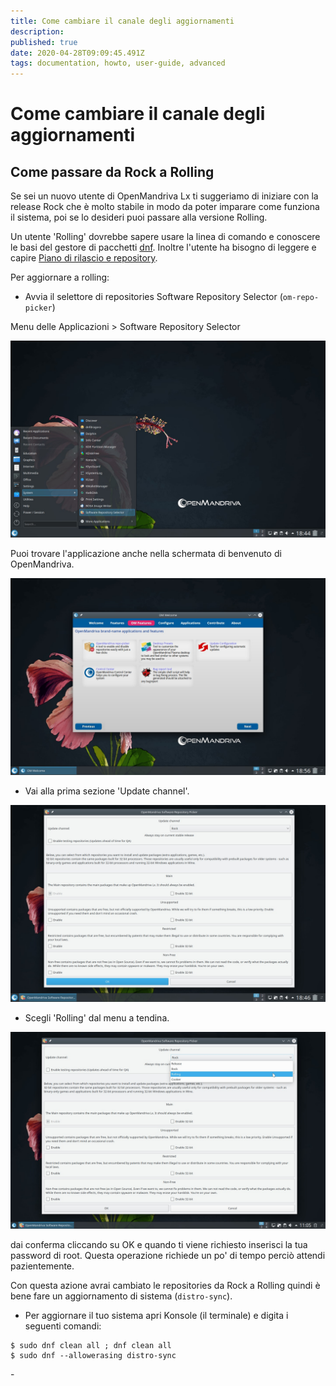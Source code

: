 ```yaml
---
title: Come cambiare il canale degli aggiornamenti
description: 
published: true
date: 2020-04-28T09:09:45.491Z
tags: documentation, howto, user-guide, advanced
---
```


# Come cambiare il canale degli aggiornamenti
## Come passare da Rock a Rolling

Se sei un nuovo utente di OpenMandriva Lx ti suggeriamo di iniziare con la release Rock che è molto stabile in modo da poter imparare come funziona il sistema, poi se lo desideri puoi passare alla versione Rolling.

Un utente 'Rolling' dovrebbe sapere usare la linea di comando e conoscere le basi del gestore di pacchetti [dnf](/en/doc/using-dnf).
Inoltre l'utente ha bisogno di leggere e capire [Piano di rilascio e repository](/en/doc/release-plan-and-repositories).

Per aggiornare a rolling:

- Avvia il selettore di repositories Software Repository Selector (`om-repo-picker`) 

Menu delle Applicazioni > Software Repository Selector

![repositories01.jpg](/images/repositories01.jpg)

Puoi trovare l'applicazione anche nella schermata di benvenuto di OpenMandriva.

![repositories07.jpg](/images/repositories07.jpg)

- Vai alla prima sezione 'Update channel'.

![repositories02.jpg](/images/repositories02.jpg)

- Scegli 'Rolling' dal menu a tendina.

![update-channel-rolling.jpg](/images/update-channel-rolling.jpg)

dai conferma cliccando su OK e quando ti viene richiesto inserisci la tua password di root. Questa operazione richiede un po' di tempo perciò attendi pazientemente.

Con questa azione avrai cambiato le repositories da Rock a Rolling quindi è bene fare un aggiornamento di sistema (`distro-sync`).

- Per aggiornare il tuo sistema apri Konsole (il terminale) e digita i seguenti comandi:
```
$ sudo dnf clean all ; dnf clean all
$ sudo dnf --allowerasing distro-sync
```

\-
